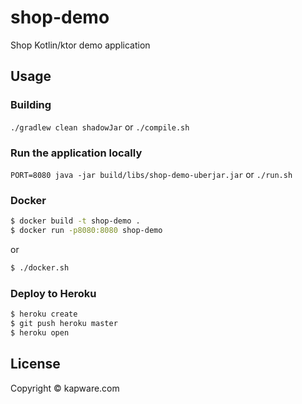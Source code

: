 
# shop-demo

Shop Kotlin/ktor demo application

## Usage

### Building

`./gradlew clean shadowJar` or `./compile.sh` 

### Run the application locally

`PORT=8080 java -jar build/libs/shop-demo-uberjar.jar` or `./run.sh`

### Docker

```sh
$ docker build -t shop-demo . 
$ docker run -p8080:8080 shop-demo
```

or

```sh
$ ./docker.sh
```

### Deploy to Heroku

```sh
$ heroku create
$ git push heroku master
$ heroku open
```

## License

Copyright ©  kapware.com

